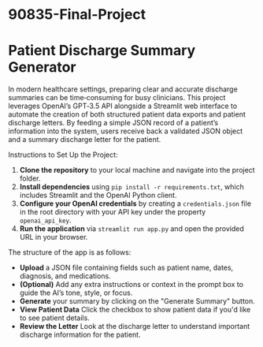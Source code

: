 # 90835-Final-Project

# Patient Discharge Summary Generator

In modern healthcare settings, preparing clear and accurate discharge summaries can be time‑consuming for busy clinicians. This project leverages OpenAI’s GPT‑3.5 API alongside a Streamlit web interface to automate the creation of both structured patient data exports and patient discharge letters. By feeding a simple JSON record of a patient’s information into the system, users receive back a validated JSON object and a summary discharge letter for the patient.

Instructions to Set Up the Project:

1. **Clone the repository** to your local machine and navigate into the project folder.
2. **Install dependencies** using `pip install -r requirements.txt`, which includes Streamlit and the OpenAI Python client.
3. **Configure your OpenAI credentials** by creating a `credentials.json` file in the root directory with your API key under the property `openai_api_key`.
4. **Run the application** via `streamlit run app.py` and open the provided URL in your browser.

The structure of the app is as follows:

- **Upload** a JSON file containing fields such as patient name, dates, diagnosis, and medications.  
- **(Optional)** Add any extra instructions or context in the prompt box to guide the AI’s tone, style, or focus.  
- **Generate** your summary by clicking on the "Generate Summary" button.
- **View Patient Data** Click the checkbox to show patient data if you'd like to see patient details.
- **Review the Letter** Look at the discharge letter to understand important discharge information for the patient.


